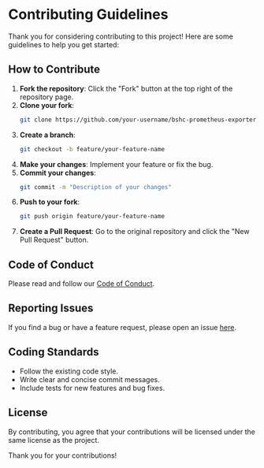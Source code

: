 # Contributing Guidelines

Thank you for considering contributing to this project! Here are some guidelines to help you get started:

## How to Contribute

1. **Fork the repository**: Click the "Fork" button at the top right of the repository page.
2. **Clone your fork**: 
    ```sh
    git clone https://github.com/your-username/bshc-prometheus-exporter.git
    ```
3. **Create a branch**: 
    ```sh
    git checkout -b feature/your-feature-name
    ```
4. **Make your changes**: Implement your feature or fix the bug.
5. **Commit your changes**: 
    ```sh
    git commit -m "Description of your changes"
    ```
6. **Push to your fork**: 
    ```sh
    git push origin feature/your-feature-name
    ```
7. **Create a Pull Request**: Go to the original repository and click the "New Pull Request" button.

## Code of Conduct

Please read and follow our [Code of Conduct](CODE_OF_CONDUCT.md).

## Reporting Issues

If you find a bug or have a feature request, please open an issue [here](https://github.com/your-username/bshc-prometheus-exporter/issues).

## Coding Standards

- Follow the existing code style.
- Write clear and concise commit messages.
- Include tests for new features and bug fixes.

## License

By contributing, you agree that your contributions will be licensed under the same license as the project.

Thank you for your contributions!
